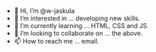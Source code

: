 - 👋 Hi, I’m @w-jaskula
- 👀 I’m interested in ... developing new skills.
- 🌱 I’m currently learning ... HTML, CSS and JS.
- 💞️ I’m looking to collaborate on ... the above.
- 📫 How to reach me ... email.

<!---
w-jaskula/w-jaskula is a ✨ special ✨ repository because its `README.md` (this file) appears on your GitHub profile.
You can click the Preview link to take a look at your changes.
--->
